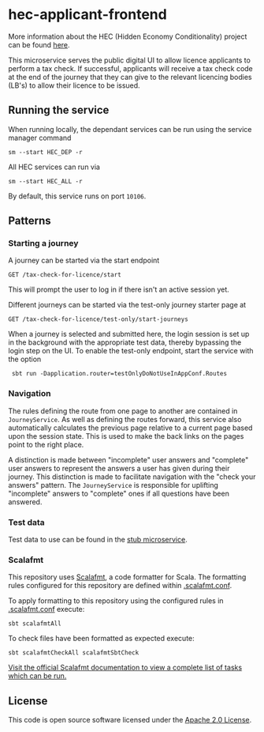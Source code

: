 
# hec-applicant-frontend
More information about the HEC (Hidden Economy Conditionality) project can be found [here](https://www.gov.uk/government/publications/new-tax-checks-on-licence-renewal-applications).

This microservice serves the public digital UI to allow licence applicants to perform a tax check. If 
successful, applicants will receive a tax check code at the end of the journey that they can give 
to the relevant licencing bodies (LB's) to allow their licence to be issued.

## Running the service
When running locally, the dependant services can be run using the service manager command
```
sm --start HEC_DEP -r
```
All HEC services can run via
```
sm --start HEC_ALL -r
```
By default, this service runs on port `10106`.


## Patterns 

### Starting a journey
A journey can be started via the start endpoint
```
GET /tax-check-for-licence/start
```
This will prompt the user to log in if there isn't an active session yet. 

Different journeys can be started via the test-only journey starter page at
```
GET /tax-check-for-licence/test-only/start-journeys
```
When a journey is selected and submitted here, the login session is set up in the background with the appropriate
test data, thereby bypassing the login step on the UI. To enable the test-only endpoint, start the service with 
the option
```
 sbt run -Dapplication.router=testOnlyDoNotUseInAppConf.Routes
```

### Navigation
The rules defining the route from one page to another are contained in `JourneyService`. As well as defining the routes
forward, this service also automatically calculates the previous page relative to a current page based upon the session 
state. This is used to make the back links on the pages point to the right place. 

A distinction is made between "incomplete" user answers and "complete" user answers to represent the answers a user has
given during their journey. This distinction is made to facilitate navigation with the "check your answers" pattern. The
`JourneyService` is responsible for uplifting "incomplete" answers to "complete" ones if all questions have been 
answered. 

### Test data
Test data to use can be found in the [stub microservice](https://github.com/hmrc/hec-stubs).

### Scalafmt
This repository uses [Scalafmt](https://scalameta.org/scalafmt/), a code formatter for Scala. The formatting rules configured for this repository are defined within [.scalafmt.conf](.scalafmt.conf).

To apply formatting to this repository using the configured rules in [.scalafmt.conf](.scalafmt.conf) execute:

 ```
 sbt scalafmtAll
 ```

To check files have been formatted as expected execute:

 ```
 sbt scalafmtCheckAll scalafmtSbtCheck
 ```

[Visit the official Scalafmt documentation to view a complete list of tasks which can be run.](https://scalameta.org/scalafmt/docs/installation.html#task-keys)

## License

This code is open source software licensed under the [Apache 2.0 License]("http://www.apache.org/licenses/LICENSE-2.0.html").
